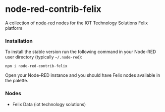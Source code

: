 node-red-contrib-felix
======================

A collection of [node-red](http://nodered.org) nodes for the IOT Technology Solutions Felix platform

### Installation

To install the stable version run the following command in your Node-RED user directory (typically `~/.node-red`):

    npm i node-red-contrib-felix

Open your Node-RED instance and you should have Felix nodes available in the palette.

### Nodes

 - Felix Data (iot technology solutions)
